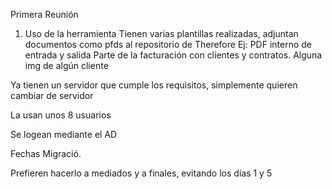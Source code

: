 Primera Reunión 

1. Uso de la herramienta
Tienen varias plantillas realizadas, adjuntan documentos como pfds al  repositorio de Therefore
Ej: PDF interno de entrada y salida
Parte de la facturación con clientes y contratos. 
Alguna img de algún cliente

Ya tienen un servidor que cumple los requisitos, simplemente quieren cambiar de servidor 

La usan unos 8 usuarios 

Se logean mediante el AD

Fechas Migració.

Prefieren hacerlo a mediados y a finales, evitando los días 1 y 5 
